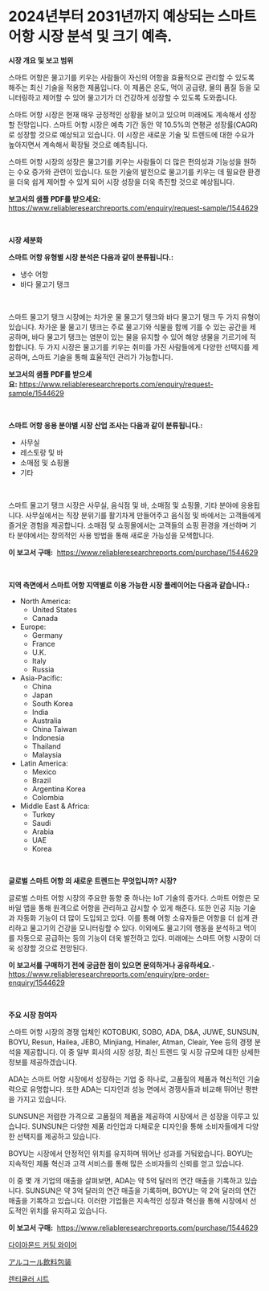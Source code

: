 <p><h1>2024년부터 2031년까지 예상되는 스마트 어항 시장 분석 및 크기 예측.</h1></p><p><strong>시장 개요 및 보고 범위</strong></p>
<p><p>스마트 어항은 물고기를 키우는 사람들이 자신의 어항을 효율적으로 관리할 수 있도록 해주는 최신 기술을 적용한 제품입니다. 이 제품은 온도, 먹이 공급량, 물의 품질 등을 모니터링하고 제어할 수 있어 물고기가 더 건강하게 성장할 수 있도록 도와줍니다.</p><p>스마트 어항 시장은 현재 매우 긍정적인 상황을 보이고 있으며 미래에도 계속해서 성장할 전망입니다. 스마트 어항 시장은 예측 기간 동안 약 10.5%의 연평균 성장률(CAGR)로 성장할 것으로 예상되고 있습니다. 이 시장은 새로운 기술 및 트렌드에 대한 수요가 높아지면서 계속해서 확장될 것으로 예측됩니다.</p><p>스마트 어항 시장의 성장은 물고기를 키우는 사람들이 더 많은 편의성과 기능성을 원하는 수요 증가와 관련이 있습니다. 또한 기술의 발전으로 물고기를 키우는 데 필요한 환경을 더욱 쉽게 제어할 수 있게 되어 시장 성장을 더욱 촉진할 것으로 예상됩니다.</p></p>
<p><strong>보고서의 샘플 PDF를 받으세요:</strong> <a href="https://www.reliableresearchreports.com/enquiry/request-sample/1544629">https://www.reliableresearchreports.com/enquiry/request-sample/1544629</a></p>
<p>&nbsp;</p>
<p><strong>시장 세분화</strong></p>
<p><strong>스마트 어항 유형별 시장 분석은 다음과 같이 분류됩니다.:</strong></p>
<p><ul><li>냉수 어항</li><li>바다 물고기 탱크</li></ul></p>
<p>&nbsp;</p>
<p><p>스마트 물고기 탱크 시장에는 차가운 물 물고기 탱크와 바다 물고기 탱크 두 가지 유형이 있습니다. 차가운 물 물고기 탱크는 주로 물고기와 식물을 함께 기를 수 있는 공간을 제공하며, 바다 물고기 탱크는 염분이 있는 물을 유지할 수 있어 해양 생물을 기르기에 적합합니다. 두 가지 시장은 물고기를 키우는 취미를 가진 사람들에게 다양한 선택지를 제공하며, 스마트 기술을 통해 효율적인 관리가 가능합니다.</p></p>
<p><strong>보고서의 샘플 PDF를 받으세요:</strong>&nbsp;<a href="https://www.reliableresearchreports.com/enquiry/request-sample/1544629">https://www.reliableresearchreports.com/enquiry/request-sample/1544629</a></p>
<p>&nbsp;</p>
<p><strong> 스마트 어항 응용 분야별 시장 산업 조사는 다음과 같이 분류됩니다.:</strong></p>
<p><ul><li>사무실</li><li>레스토랑 및 바</li><li>소매점 및 쇼핑몰</li><li>기타</li></ul></p>
<p>&nbsp;</p>
<p><p>스마트 물고기 탱크 시장은 사무실, 음식점 및 바, 소매점 및 쇼핑몰, 기타 분야에 응용됩니다. 사무실에서는 직장 분위기를 활기차게 만들어주고 음식점 및 바에서는 고객들에게 즐거운 경험을 제공합니다. 소매점 및 쇼핑몰에서는 고객들의 쇼핑 환경을 개선하며 기타 분야에서는 창의적인 사용 방법을 통해 새로운 가능성을 모색합니다.</p></p>
<p><strong>이 보고서 구매:</strong>&nbsp; <a href="https://www.reliableresearchreports.com/purchase/1544629">https://www.reliableresearchreports.com/purchase/1544629</a></p>
<p>&nbsp;</p>
<p><strong>지역 측면에서 스마트 어항 지역별로 이용 가능한 시장 플레이어는 다음과 같습니다.:</strong></p>
<p><ul>
    <li>
        North America:
        <ul>
            <li>United States</li>
            <li>Canada</li>
        </ul>
    </li>
    <li>
        Europe:
        <ul>
            <li>Germany</li>
            <li>France</li>
            <li>U.K.</li>
            <li>Italy</li>
            <li>Russia</li>
        </ul>
    </li>
    <li>
        Asia-Pacific:
        <ul>
            <li>China</li>
            <li>Japan</li>
            <li>South Korea</li>
            <li>India</li>
            <li>Australia</li>
            <li>China Taiwan</li>
            <li>Indonesia</li>
            <li>Thailand</li>
            <li>Malaysia</li>
        </ul>
    </li>
    <li>
        Latin America:
        <ul>
            <li>Mexico</li>
            <li>Brazil</li>
            <li>Argentina Korea</li>
            <li>Colombia</li>
        </ul>
    </li>
    <li>
        Middle East & Africa:
        <ul>
            <li>Turkey</li>
            <li>Saudi</li>
            <li>Arabia</li>
            <li>UAE</li>
            <li>Korea</li>
        </ul>
    </li>
    </ul></p>
<p>&nbsp;</p>
<p><strong>글로벌 스마트 어항 의 새로운 트렌드는 무엇입니까? 시장?</strong></p>
<p><p>글로벌 스마트 어항 시장의 주요한 동향 중 하나는 IoT 기술의 증가다. 스마트 어항은 모바일 앱을 통해 원격으로 어항을 관리하고 감시할 수 있게 해준다. 또한 인공 지능 기술과 자동화 기능이 더 많이 도입되고 있다. 이를 통해 어항 소유자들은 어항을 더 쉽게 관리하고 물고기의 건강을 모니터링할 수 있다. 이외에도 물고기의 행동을 분석하고 먹이를 자동으로 공급하는 등의 기능이 더욱 발전하고 있다. 미래에는 스마트 어항 시장이 더욱 성장할 것으로 전망된다.</p></p>
<p><strong>이 보고서를 구매하기 전에 궁금한 점이 있으면 문의하거나 공유하세요.</strong>- <a href="https://www.reliableresearchreports.com/enquiry/pre-order-enquiry/1544629">https://www.reliableresearchreports.com/enquiry/pre-order-enquiry/1544629</a></p>
<p>&nbsp;</p>
<p><strong>주요 시장 참여자</strong></p>
<p><p>스마트 어항 시장의 경쟁 업체인 KOTOBUKI, SOBO, ADA, D&A, JUWE, SUNSUN, BOYU, Resun, Hailea, JEBO, Minjiang, Hinaler, Atman, Cleair, Yee 등의 경쟁 분석을 제공합니다. 이 중 일부 회사의 시장 성장, 최신 트렌드 및 시장 규모에 대한 상세한 정보를 제공하겠습니다.</p><p>ADA는 스마트 어항 시장에서 성장하는 기업 중 하나로, 고품질의 제품과 혁신적인 기술력으로 유명합니다. 또한 ADA는 디자인과 성능 면에서 경쟁사들과 비교해 뛰어난 평판을 가지고 있습니다.</p><p>SUNSUN은 저렴한 가격으로 고품질의 제품을 제공하여 시장에서 큰 성장을 이루고 있습니다. SUNSUN은 다양한 제품 라인업과 다채로운 디자인을 통해 소비자들에게 다양한 선택지를 제공하고 있습니다.</p><p>BOYU는 시장에서 안정적인 위치를 유지하며 뛰어난 성과를 거둬왔습니다. BOYU는 지속적인 제품 혁신과 고객 서비스를 통해 많은 소비자들의 신뢰를 얻고 있습니다.</p><p>이 중 몇 개 기업의 매출을 살펴보면, ADA는 약 5억 달러의 연간 매출을 기록하고 있습니다. SUNSUN은 약 3억 달러의 연간 매출을 기록하며, BOYU는 약 2억 달러의 연간 매출을 기록하고 있습니다. 이러한 기업들은 지속적인 성장과 혁신을 통해 시장에서 선도적인 위치를 유지하고 있습니다.</p></p>
<p><strong>이 보고서 구매:</strong>&nbsp;&nbsp;<a href="https://www.reliableresearchreports.com/purchase/1544629">https://www.reliableresearchreports.com/purchase/1544629</a></p>
<p><p><a href="https://medium.com/@bettietromp2023/%EB%8B%A4%EC%9D%B4%EC%95%84%EB%AA%AC%EB%93%9C-%EC%BB%A4%ED%8C%85-%EC%99%80%EC%9D%B4%EC%96%B4-%EC%8B%9C%EC%9E%A5-%EB%B6%84%EC%84%9D-%EC%97%B0%ED%8F%89%EA%B7%A0-%EC%84%B1%EC%9E%A5%EB%A5%A0-%EC%8B%9C%EC%9E%A5-%EC%84%B8%EB%B6%84%ED%99%94-%EB%B0%8F-%EA%B8%80%EB%A1%9C%EB%B2%8C-%EC%82%B0%EC%97%85-%EA%B0%9C%EC%9A%94-c7ab4b003c9b">다이아몬드 커팅 와이어</a></p><p><a href="https://medium.com/@jonathanforsyth44/%E9%85%92%E9%A1%9E%E9%A3%B2%E6%96%99%E3%81%AE%E5%8C%85%E8%A3%85%E5%B8%82%E5%A0%B4%E3%81%AE%E3%83%88%E3%83%AC%E3%83%B3%E3%83%89%E3%81%A8%E5%B8%82%E5%A0%B4%E5%88%86%E6%9E%90%E3%81%AF-2024%E5%B9%B4%E3%81%8B%E3%82%892031%E5%B9%B4%E3%81%BE%E3%81%A7%E3%81%AE%E6%9C%9F%E9%96%93%E3%81%AB%E4%BA%88%E6%B8%AC%E3%81%95%E3%82%8C%E3%81%A6%E3%81%84%E3%81%BE%E3%81%99-fac49177cd95">アルコール飲料包装</a></p><p><a href="https://medium.com/@abelusikowski95672023/%EB%A0%8C%ED%8B%B0%ED%81%98%EB%9F%AC-%EC%8B%9C%ED%8A%B8-%EC%8B%9C%EC%9E%A5-%EA%B7%9C%EB%AA%A8-cagr-%ED%8A%B8%EB%A0%8C%EB%93%9C-2024-2030-8ba4f675049b">렌티큘러 시트</a></p></p>
